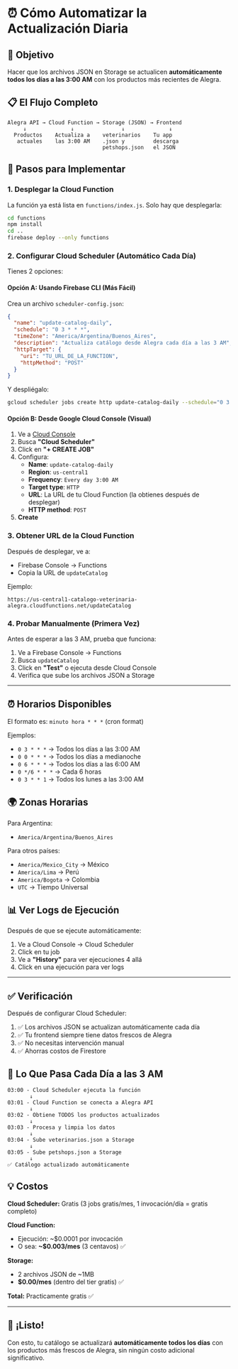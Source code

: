 # ⏰ Cómo Automatizar la Actualización Diaria

## 🎯 Objetivo

Hacer que los archivos JSON en Storage se actualicen **automáticamente todos los días a las 3:00 AM** con los productos más recientes de Alegra.

## 📋 El Flujo Completo

```
Alegra API → Cloud Function → Storage (JSON) → Frontend
     ↓              ↓               ↓              ↓
  Productos    Actualiza a    veterinarios    Tu app
   actuales    las 3:00 AM    .json y         descarga
                              petshops.json   el JSON
```

## 🚀 Pasos para Implementar

### **1. Desplegar la Cloud Function**

La función ya está lista en `functions/index.js`. Solo hay que desplegarla:

```bash
cd functions
npm install
cd ..
firebase deploy --only functions
```

### **2. Configurar Cloud Scheduler (Automático Cada Día)**

Tienes 2 opciones:

#### **Opción A: Usando Firebase CLI (Más Fácil)**

Crea un archivo `scheduler-config.json`:

```json
{
  "name": "update-catalog-daily",
  "schedule": "0 3 * * *",
  "timeZone": "America/Argentina/Buenos_Aires",
  "description": "Actualiza catálogo desde Alegra cada día a las 3 AM",
  "httpTarget": {
    "uri": "TU_URL_DE_LA_FUNCTION",
    "httpMethod": "POST"
  }
}
```

Y despliégalo:
```bash
gcloud scheduler jobs create http update-catalog-daily --schedule="0 3 * * *" --uri="TU_URL" --http-method=POST --location=us-central1
```

#### **Opción B: Desde Google Cloud Console (Visual)**

1. Ve a [Cloud Console](https://console.cloud.google.com/)
2. Busca **"Cloud Scheduler"**
3. Click en **"+ CREATE JOB"**
4. Configura:
   - **Name**: `update-catalog-daily`
   - **Region**: `us-central1`
   - **Frequency**: `Every day 3:00 AM`
   - **Target type**: `HTTP`
   - **URL**: La URL de tu Cloud Function (la obtienes después de desplegar)
   - **HTTP method**: `POST`
5. **Create**

### **3. Obtener URL de la Cloud Function**

Después de desplegar, ve a:
- Firebase Console → Functions
- Copia la URL de `updateCatalog`

Ejemplo:
```
https://us-central1-catalogo-veterinaria-alegra.cloudfunctions.net/updateCatalog
```

### **4. Probar Manualmente (Primera Vez)**

Antes de esperar a las 3 AM, prueba que funciona:

1. Ve a Firebase Console → Functions
2. Busca `updateCatalog`
3. Click en **"Test"** o ejecuta desde Cloud Console
4. Verifica que sube los archivos JSON a Storage

---

## ⏰ Horarios Disponibles

El formato es: `minuto hora * * *` (cron format)

Ejemplos:
- `0 3 * * *` → Todos los días a las 3:00 AM
- `0 0 * * *` → Todos los días a medianoche
- `0 6 * * *` → Todos los días a las 6:00 AM
- `0 */6 * * *` → Cada 6 horas
- `0 3 * * 1` → Todos los lunes a las 3:00 AM

## 🌍 Zonas Horarias

Para Argentina:
- `America/Argentina/Buenos_Aires`

Para otros países:
- `America/Mexico_City` → México
- `America/Lima` → Perú
- `America/Bogota` → Colombia
- `UTC` → Tiempo Universal

## 📊 Ver Logs de Ejecución

Después de que se ejecute automáticamente:

1. Ve a Cloud Console → Cloud Scheduler
2. Click en tu job
3. Ve a **"History"** para ver ejecuciones
4 allá
4. Click en una ejecución para ver logs

---

## ✅ Verificación

Después de configurar Cloud Scheduler:

1. ✅ Los archivos JSON se actualizan automáticamente cada día
2. ✅ Tu frontend siempre tiene datos frescos de Alegra
3. ✅ No necesitas intervención manual
4. ✅ Ahorras costos de Firestore

## 🎯 Lo Que Pasa Cada Día a las 3 AM

```
03:00 - Cloud Scheduler ejecuta la función
       ↓
03:01 - Cloud Function se conecta a Alegra API
       ↓
03:02 - Obtiene TODOS los productos actualizados
       ↓
03:03 - Procesa y limpia los datos
       ↓
03:04 - Sube veterinarios.json a Storage
       ↓
03:05 - Sube petshops.json a Storage
       ↓
✅ Catálogo actualizado automáticamente
```

## 💡 Costos

**Cloud Scheduler:** Gratis (3 jobs gratis/mes, 1 invocación/día = gratis completo)

**Cloud Function:** 
- Ejecución: ~$0.0001 por invocación
- O sea: **~$0.003/mes** (3 centavos) ✅

**Storage:**
- 2 archivos JSON de ~1MB
- **$0.00/mes** (dentro del tier gratis) ✅

**Total:** Practicamente gratis ✅

---

## 🎉 ¡Listo!

Con esto, tu catálogo se actualizará **automáticamente todos los días** con los productos más frescos de Alegra, sin ningún costo adicional significativo.

